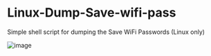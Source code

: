 # Linux-Dump-Save-wifi-pass
Simple shell script for dumping the Save WiFi Passwords (Linux only)

![image](https://user-images.githubusercontent.com/22944560/28970999-7d0b983e-78f8-11e7-913e-9f8457e36362.png)
